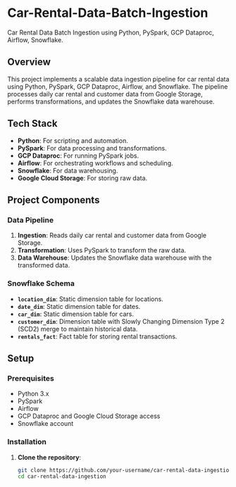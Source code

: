 # Car-Rental-Data-Batch-Ingestion
Car Rental Data Batch Ingestion using Python, PySpark, GCP Dataproc, Airflow, Snowflake.

## Overview

This project implements a scalable data ingestion pipeline for car rental data using Python, PySpark, GCP Dataproc, Airflow, and Snowflake. The pipeline processes daily car rental and customer data from Google Storage, performs transformations, and updates the Snowflake data warehouse.

## Tech Stack

- **Python**: For scripting and automation.
- **PySpark**: For data processing and transformations.
- **GCP Dataproc**: For running PySpark jobs.
- **Airflow**: For orchestrating workflows and scheduling.
- **Snowflake**: For data warehousing.
- **Google Cloud Storage**: For storing raw data.

## Project Components

### Data Pipeline

1. **Ingestion**: Reads daily car rental and customer data from Google Storage.
2. **Transformation**: Uses PySpark to transform the raw data.
3. **Data Warehouse**: Updates the Snowflake data warehouse with the transformed data.

### Snowflake Schema

- **`location_dim`**: Static dimension table for locations.
- **`date_dim`**: Static dimension table for dates.
- **`car_dim`**: Static dimension table for cars.
- **`customer_dim`**: Dimension table with Slowly Changing Dimension Type 2 (SCD2) merge to maintain historical data.
- **`rentals_fact`**: Fact table for storing rental transactions.

## Setup

### Prerequisites

- Python 3.x
- PySpark
- Airflow
- GCP Dataproc and Google Cloud Storage access
- Snowflake account

### Installation

1. **Clone the repository**:
   ```bash
   git clone https://github.com/your-username/car-rental-data-ingestion.git
   cd car-rental-data-ingestion

